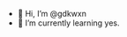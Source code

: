 - 👋 Hi, I’m @gdkwxn
- 🌱 I’m currently learning yes.

<!---
gdkwxn/gdkwxn is a ✨ special ✨ repository because its `README.md` (this file) appears on your GitHub profile.
You can click the Preview link to take a look at your changes.
--->
